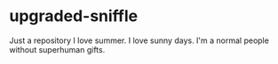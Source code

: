 # upgraded-sniffle
Just a repository
I love summer. I love sunny days. I'm a normal people without superhuman gifts. 
